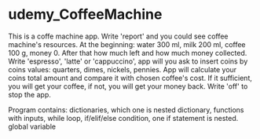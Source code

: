 # udemy_CoffeeMachine
This is a coffe machine app. 
Write 'report' and you could see coffee machine's resources. At the beginning: water 300 ml, milk 200 ml, coffee 100 g, money 0. 
After that how much left and how much money collected. 
Write 'espresso', 'latte' or 'cappuccino', app will you ask to insert coins by coins values: quarters, dimes, nickels, pennies. 
App will calculate your coins total amount and compare it with chosen coffee's cost. If it sufficient, you will get your coffee, if not, you will get your money back. 
Write 'off' to stop the app.

Program contains:
dictionaries, which one is nested dictionary,
functions with inputs,
while loop,
if/elif/else condition, one if statement is nested.
global variable
